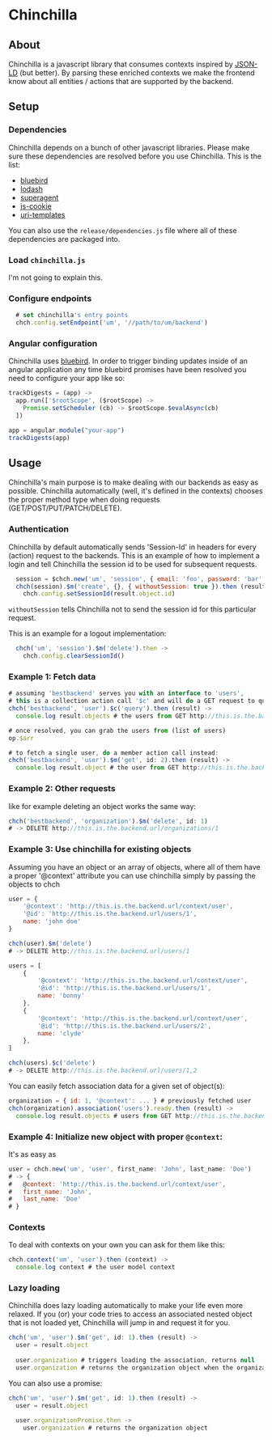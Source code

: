 
# Chinchilla

## About
Chinchilla is a javascript library that consumes contexts inspired by [JSON-LD](http://json-ld.org/) (but better). By parsing these enriched contexts we make the frontend know about all entities / actions that are supported by the backend.

## Setup

### Dependencies
Chinchilla depends on a bunch of other javascript libraries. Please make sure these dependencies are resolved before you use Chinchilla.
This is the list:

 
* [bluebird](https://github.com/petkaantonov/bluebird)
* [lodash](https://github.com/lodash/lodash)
* [superagent](https://github.com/visionmedia/superagent)
* [js-cookie](https://github.com/js-cookie/js-cookie)
* [uri-templates](https://github.com/geraintluff/uri-templates)

You can also use the `release/dependencies.js` file where all of these dependencies are packaged into.

### Load `chinchilla.js`
I'm not going to explain this.

### Configure endpoints
~~~javascript
  # set chinchilla's entry points
  chch.config.setEndpoint('um', '//path/to/um/backend')
~~~

### Angular configuration
Chinchilla uses [bluebird](https://github.com/petkaantonov/bluebird). In order to trigger binding updates inside of an angular application any time bluebird promises have been resolved you need to configure your app like so:

~~~javascript
trackDigests = (app) ->
  app.run(['$rootScope', ($rootScope) ->
    Promise.setScheduler (cb) -> $rootScope.$evalAsync(cb)
  ])

app = angular.module("your-app")
trackDigests(app)

~~~

## Usage

Chinchilla's main purpose is to make dealing with our backends as easy as possible.
Chinchilla automatically (well, it's defined in the contexts) chooses the proper method type when doing requests (GET/POST/PUT/PATCH/DELETE).

### Authentication

Chinchilla by default automatically sends 'Session-Id' in headers for every (action) request to the backends. This is an example of how to implement a login and tell Chinchilla the session id to be used for subsequent requests.

~~~javascript
  session = $chch.new('um', 'session', { email: 'foo', password: 'bar' })
  chch(session).$m('create', {}, { withoutSession: true }).then (result) ->
    chch.config.setSessionId(result.object.id)
~~~

`withoutSession` tells Chinchilla not to send the session id for this particular request.

This is an example for a logout implementation:

~~~javascript
  chch('um', 'session').$m('delete').then ->
    chch.config.clearSessionId()
~~~

### Example 1: Fetch data

~~~javascript
# assuming 'bestbackend' serves you with an interface to 'users',
# this is a collection action call '$c' and will do a GET request to query the user context, then users:
chch('bestbackend', 'user').$c('query').then (result) ->
  console.log result.objects # the users from GET http://this.is.the.backend.url/users

# once resolved, you can grab the users from (list of users)
op.$arr

# to fetch a single user, do a member action call instead:
chch('bestbackend', 'user').$m('get', id: 2).then (result) ->
  console.log result.object # the user from GET http://this.is.the.backend.url/users/2
~~~

### Example 2: Other requests

like for example deleting an object works the same way:

~~~javascript
chch('bestbackend', 'organization').$m('delete', id: 1)
# -> DELETE http://this.is.the.backend.url/organizations/1
~~~

### Example 3: Use chinchilla for existing objects

Assuming you have an object or an array of objects, where all of them have a proper '@context' attribute you can use chinchilla simply by passing the objects to chch

~~~javascript
user = {
	'@context': 'http://this.is.the.backend.url/context/user',
	'@id': 'http://this.is.the.backend.url/users/1',
	name: 'john doe'
}

chch(user).$m('delete')
# -> DELETE http://this.is.the.backend.url/users/1

users = [
	{
		'@context': 'http://this.is.the.backend.url/context/user',
		'@id': 'http://this.is.the.backend.url/users/1',
		name: 'bonny'
	},
	{
		'@context': 'http://this.is.the.backend.url/context/user',
		'@id': 'http://this.is.the.backend.url/users/2',
		name: 'clyde'
	},
]

chch(users).$c('delete')
# -> DELETE http://this.is.the.backend.url/users/1,2
~~~

You can easily fetch association data for a given set of object(s):

~~~javascript
organization = { id: 1, '@context': ... } # previously fetched user
chch(organization).association('users').ready.then (result) ->
  console.log result.objects # users from GET http://this.is.the.backend.url/organizations/1/users
~~~

### Example 4: Initialize new object with proper `@context`:
It's as easy as

~~~javascript
user = chch.new('um', 'user', first_name: 'John', last_name: 'Doe')
# -> {
#   @context: 'http://this.is.the.backend.url/context/user',
#   first_name: 'John',
#   last_name: 'Doe'
# }
~~~

### Contexts

To deal with contexts on your own you can ask for them like this:

~~~javascript
chch.context('um', 'user').then (context) ->
  console.log context # the user model context
~~~

### Lazy loading

Chinchilla does lazy loading automatically to make your life even more relaxed. If you (or) your code tries to access an associated nested object that is not loaded yet, Chinchilla will jump in and request it for you.

~~~javascript
chch('um', 'user').$m('get', id: 1).then (result) ->
  user = result.object
  
  user.organization # triggers loading the association, returns null
  user.organization # returns the organization object when the organization has been fetched
~~~

You can also use a promise:

~~~javascript
chch('um', 'user').$m('get', id: 1).then (result) ->
  user = result.object
  
  user.organizationPromise.then ->
  	user.organization # returns the organization object
~~~